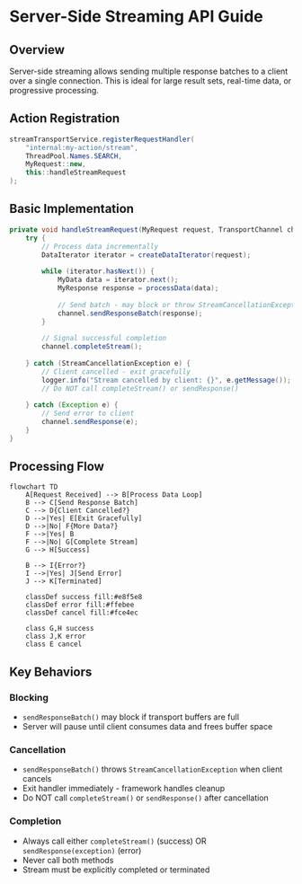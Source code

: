 # Server-Side Streaming API Guide

## Overview

Server-side streaming allows sending multiple response batches to a client over a single connection. This is ideal for large result sets, real-time data, or progressive processing.

## Action Registration

```java
streamTransportService.registerRequestHandler(
    "internal:my-action/stream",
    ThreadPool.Names.SEARCH,
    MyRequest::new,
    this::handleStreamRequest
);
```

## Basic Implementation

```java
private void handleStreamRequest(MyRequest request, TransportChannel channel, Task task) {
    try {
        // Process data incrementally
        DataIterator iterator = createDataIterator(request);
        
        while (iterator.hasNext()) {
            MyData data = iterator.next();
            MyResponse response = processData(data);
            
            // Send batch - may block or throw StreamCancellationException
            channel.sendResponseBatch(response);
        }
        
        // Signal successful completion
        channel.completeStream();
        
    } catch (StreamCancellationException e) {
        // Client cancelled - exit gracefully
        logger.info("Stream cancelled by client: {}", e.getMessage());
        // Do NOT call completeStream() or sendResponse()
        
    } catch (Exception e) {
        // Send error to client
        channel.sendResponse(e);
    }
}
```

## Processing Flow

```mermaid
flowchart TD
    A[Request Received] --> B[Process Data Loop]
    B --> C[Send Response Batch]
    C --> D{Client Cancelled?}
    D -->|Yes| E[Exit Gracefully]
    D -->|No| F{More Data?}
    F -->|Yes| B
    F -->|No| G[Complete Stream]
    G --> H[Success]
    
    B --> I{Error?}
    I -->|Yes| J[Send Error]
    J --> K[Terminated]
    
    classDef success fill:#e8f5e8
    classDef error fill:#ffebee
    classDef cancel fill:#fce4ec
    
    class G,H success
    class J,K error
    class E cancel
```

## Key Behaviors

### Blocking
- `sendResponseBatch()` may block if transport buffers are full
- Server will pause until client consumes data and frees buffer space

### Cancellation
- `sendResponseBatch()` throws `StreamCancellationException` when client cancels
- Exit handler immediately - framework handles cleanup
- Do NOT call `completeStream()` or `sendResponse()` after cancellation

### Completion
- Always call either `completeStream()` (success) OR `sendResponse(exception)` (error)
- Never call both methods
- Stream must be explicitly completed or terminated